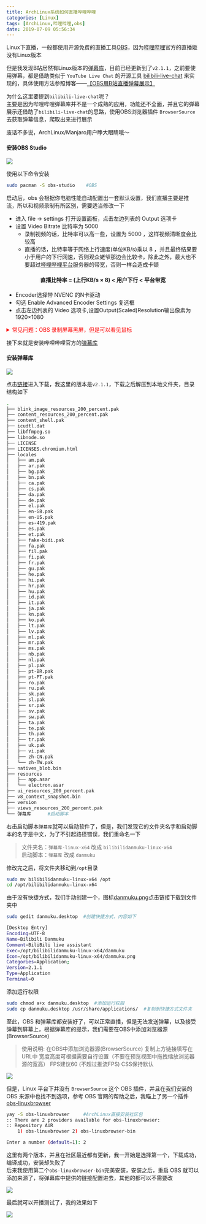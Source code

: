```yaml
---
title: ArchLinux系统如何直播哔哩哔哩
categories: [Linux]
tags: [ArchLinux,哔哩哔哩,obs]
date: 2019-07-09 05:56:34
---
```

Linux下直播，一般都使用开源免费的直播工具[OBS](https://obsproject.com/)，因为[哔哩哔哩](https://www.bilibili.com/)官方的直播姬没有Linux版本  
  
但是我发现B站居然有Linux版本的[弹幕库](http://bilibili.danmaku.live/#/)，目前已经更新到了`v2.1.1`，之前要使用弹幕，都是借助类似于 `YouTube Live Chat` 的开源工具 [bilibili-live-chat](https://github.com/Tsuk1ko/bilibili-live-chat) 来实现的，具体使用方法参照博客——[【OBS用B站直播弹幕展示】](https://moe.best/projects/bilibili-live-chat.html)  
  
为什么这里要提到`bilibili-live-chat`呢？  
主要是因为哔哩哔哩弹幕库并不是一个成熟的应用，功能还不全面，并且它的弹幕展示还借助了`bilibili-live-chat`的思路，使用OBS浏览器插件 `BrowserSource` 去获取弹幕信息，爬取出来进行展示  

废话不多说，ArchLinux/Manjaro用户睁大眼睛哦～  
  
#### 安装OBS Studio  
![](https://obsproject.com/assets/images/OBSDemoApp2321.png)  
  
使用以下命令安装  
```bash
sudo pacman -S obs-studio    #OBS
```
启动后，obs 会根据你电脑性能自动配置出一套默认设置，我们直播主要是推流，所以和视频录制有所区别，需要适当修改一下  
* 进入 file -> settings 打开设置面板，点击左边列表的 Output 选项卡  
* 设置 Video Bitrate 比特率为 5000 
  * 录制视频的话，比特率可以高一些，设置为 5000 ，这样视频清晰度会比较高  
  * 直播的话，比特率等于网络上行速度(单位KB/s)乘以 8 ，并且最终结果要小于用户的下行网速，否则观众姥爷那边会比较卡，除此之外，最大也不要超过[哔哩哔哩平台](https://link.bilibili.com/p/help/index#/device-setting)服务器的带宽，否则一样会造成卡顿
  
#### <center>直播比特率 = (上行KB/s × 8) < 用户下行 < 平台带宽</center>  
  
* Encoder选择带 NVENC 的N卡驱动  
* 勾选 Enable Advanced Encoder Settings 复选框  
* 点击左边列表的 Video 选项卡,设置Output(Scaled)Resolution输出像素为1920×1080  
  

<details>
<summary style="color:#ff0000;">常见问题：OBS 录制屏幕黑屏，但是可以看见鼠标</summary>

首先使用终端，输入 `obs` 命令进行启动，如果第一行日志显示
```bash
Warning: Ignoring XDG_SESSION_TYPE=wayland on Gnome. Use QT_QPA_PLATFORM=wayland to run on Wayland anyway.
```
那么输入以下命令，检查你目前使用的是 `x11` 还是 `wayland`
```bash
echo $XDG_SESSION_TYPE
```
如果是 `wayland` 的话，那么我们的问题是一致的，编辑 `/etc/gdm/custom.conf` 文件，取消 `WaylandEnable=false` 的注释，将强制启动使用 `xorg` 作为窗口显示
</details>  
  
接下来就是安装哔哩哔哩官方的[弹幕库](http://bilibili.danmaku.live/#/)  
  
#### 安装弹幕库  
![](https://s5.danmaku.live/web/sample.png)  
  
点击[链接](http://bilibili.danmaku.live/#/)进入下载，我这里的版本是`v2.1.1`，下载之后解压到本地文件夹，目录结构如下  
```bash
.
├── blink_image_resources_200_percent.pak
├── content_resources_200_percent.pak
├── content_shell.pak
├── icudtl.dat
├── libffmpeg.so
├── libnode.so
├── LICENSE
├── LICENSES.chromium.html
├── locales
│   ├── am.pak
│   ├── ar.pak
│   ├── bg.pak
│   ├── bn.pak
│   ├── ca.pak
│   ├── cs.pak
│   ├── da.pak
│   ├── de.pak
│   ├── el.pak
│   ├── en-GB.pak
│   ├── en-US.pak
│   ├── es-419.pak
│   ├── es.pak
│   ├── et.pak
│   ├── fake-bidi.pak
│   ├── fa.pak
│   ├── fil.pak
│   ├── fi.pak
│   ├── fr.pak
│   ├── gu.pak
│   ├── he.pak
│   ├── hi.pak
│   ├── hr.pak
│   ├── hu.pak
│   ├── id.pak
│   ├── it.pak
│   ├── ja.pak
│   ├── kn.pak
│   ├── ko.pak
│   ├── lt.pak
│   ├── lv.pak
│   ├── ml.pak
│   ├── mr.pak
│   ├── ms.pak
│   ├── nb.pak
│   ├── nl.pak
│   ├── pl.pak
│   ├── pt-BR.pak
│   ├── pt-PT.pak
│   ├── ro.pak
│   ├── ru.pak
│   ├── sk.pak
│   ├── sl.pak
│   ├── sr.pak
│   ├── sv.pak
│   ├── sw.pak
│   ├── ta.pak
│   ├── te.pak
│   ├── th.pak
│   ├── tr.pak
│   ├── uk.pak
│   ├── vi.pak
│   ├── zh-CN.pak
│   └── zh-TW.pak
├── natives_blob.bin
├── resources
│   ├── app.asar
│   └── electron.asar
├── ui_resources_200_percent.pak
├── v8_context_snapshot.bin
├── version
├── views_resources_200_percent.pak
└── 弹幕库      #启动脚本
```
右击启动脚本`弹幕库`就可以启动软件了，但是，我们发现它的文件夹名字和启动脚本的名字是中文，为了不引起路径错误，我们重命名一下  
> 文件夹名：`弹幕库-linux-x64` 改成 `bilibilidanmuku-linux-x64`  
> 启动脚本：`弹幕库` 改成 `danmuku`  
  
修改完之后，将文件夹移动到`/opt`目录  
```bash
sudo mv bilibilidanmuku-linux-x64 /opt
cd /opt/bilibilidanmuku-linux-x64  
```
由于没有快捷方式，我们手动创建一个，图标[danmuku.png](https://i.loli.net/2019/11/21/MZA3mrQsW8OwNYo.png)点击链接下载到文件夹中  
```bash
sudo gedit danmuku.desktop  #创建快捷方式，内容如下
```
```bash
[Desktop Entry]
Encoding=UTF-8
Name=Bilibili Danmuku
Comment=BiliBili live assistant
Exec=/opt/bilibilidanmuku-linux-x64/danmuku
Icon=/opt/bilibilidanmuku-linux-x64/danmuku.png
Categories=Application;
Version=2.1.1
Type=Application
Terminal=0
```
添加运行权限  
```bash
sudo chmod a+x danmuku.desktop  #添加运行权限
sudo cp danmuku.desktop /usr/share/applications/  #复制到快捷方式文件夹
```
至此，OBS 和弹幕库都安装好了，可以正常直播，但是无法发送弹幕，以及接受弹幕到屏幕上，根据弹幕库的提示，我们需要在OBS中添加浏览器源(BrowserSource)  
> 使用说明: 在OBS中添加浏览器源(BrowserSource) 复制上方链接填写在URL中 宽度高度可根据需要自行设置（不要在预览视图中拖拽缩放浏览器源的宽高） FPS建议60 (不超过推流FPS) CSS保持默认
  
![](http://ww1.sinaimg.cn/large/006kWbIoly1g4t5czdrjkj30qp0gqgp6.jpg)  
  
但是，Linux 平台下并没有 `BrowserSource` 这个 OBS 插件，并且在我们安装的 OBS 来源中也找不到选项，参考 OBS 官网的帮助之后，我瞄上了另一个插件[obs-linuxbrowser](https://github.com/bazukas/obs-linuxbrowser/releases)  
```bash
yay -S obs-linuxbrowser     #ArchLinux直接安装社区包
:: There are 2 providers available for obs-linuxbrowser:
:: Repository AUR
    1) obs-linuxbrowser 2) obs-linuxbrowser-bin 

Enter a number (default=1): 2
```
这里有两个版本，并且在社区最近都有更新，我一开始是选择第一个，下载成功，编译成功，安装却失败了  
后来我使用第二个`obs-linuxbrowser-bin`完美安装，安装之后，重启 OBS 就可以添加来源了，将弹幕库中提供的链接配置进去，其他的都可以不需要改  
  
![](http://ww1.sinaimg.cn/large/006kWbIoly1g4t5p52j0hj30tw0jo3zw.jpg)  
  
最后就可以开播测试了，我的效果如下  
  
![](http://ww1.sinaimg.cn/large/006kWbIoly1g4t5s99uu1j31hc0u04qp.jpg) 






